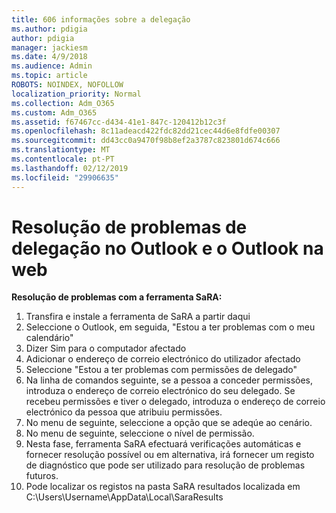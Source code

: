 ```yaml
---
title: 606 informações sobre a delegação
ms.author: pdigia
author: pdigia
manager: jackiesm
ms.date: 4/9/2018
ms.audience: Admin
ms.topic: article
ROBOTS: NOINDEX, NOFOLLOW
localization_priority: Normal
ms.collection: Adm_O365
ms.custom: Adm_O365
ms.assetid: f67467cc-d434-41e1-847c-120412b12c3f
ms.openlocfilehash: 8c11adeacd422fdc82dd21cec44d6e8fdfe00307
ms.sourcegitcommit: dd43cc0a9470f98b8ef2a3787c823801d674c666
ms.translationtype: MT
ms.contentlocale: pt-PT
ms.lasthandoff: 02/12/2019
ms.locfileid: "29906635"
---
```

# <a name="troubleshooting-delegation-in-outlook-and-outlook-on-the-web"></a>Resolução de problemas de delegação no Outlook e o Outlook na web

**Resolução de problemas com a ferramenta SaRA:**

1. Transfira e instale a ferramenta de SaRA a partir daqui
1. Seleccione o Outlook, em seguida, "Estou a ter problemas com o meu calendário"
1. Dizer Sim para o computador afectado
1. Adicionar o endereço de correio electrónico do utilizador afectado
1. Seleccione "Estou a ter problemas com permissões de delegado"
1. Na linha de comandos seguinte, se a pessoa a conceder permissões, introduza o endereço de correio electrónico do seu delegado. Se recebeu permissões e tiver o delegado, introduza o endereço de correio electrónico da pessoa que atribuiu permissões.
1. No menu de seguinte, seleccione a opção que se adeqúe ao cenário. 
1. No menu de seguinte, seleccione o nível de permissão.
1. Nesta fase, ferramenta SaRA efectuará verificações automáticas e fornecer resolução possível ou em alternativa, irá fornecer um registo de diagnóstico que pode ser utilizado para resolução de problemas futuros.
1. Pode localizar os registos na pasta SaRA resultados localizada em C:\Users\Username\AppData\Local\SaraResults
